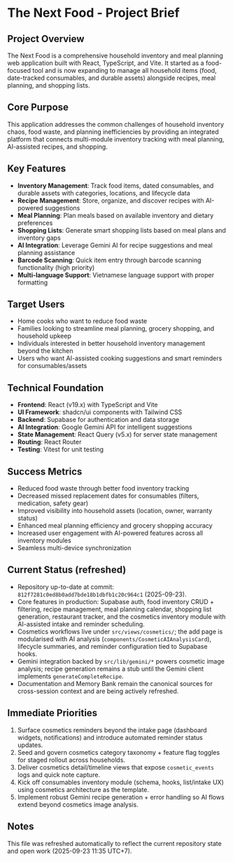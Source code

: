 # The Next Food - Project Brief

## Project Overview

The Next Food is a comprehensive household inventory and meal planning web application built with React, TypeScript, and Vite. It started as a food-focused tool and is now expanding to manage all household items (food, date-tracked consumables, and durable assets) alongside recipes, meal planning, and shopping lists.

## Core Purpose

This application addresses the common challenges of household inventory chaos, food waste, and planning inefficiencies by providing an integrated platform that connects multi-module inventory tracking with meal planning, AI-assisted recipes, and shopping.

## Key Features

- **Inventory Management**: Track food items, dated consumables, and durable assets with categories, locations, and lifecycle data
- **Recipe Management**: Store, organize, and discover recipes with AI-powered suggestions
- **Meal Planning**: Plan meals based on available inventory and dietary preferences
- **Shopping Lists**: Generate smart shopping lists based on meal plans and inventory gaps
- **AI Integration**: Leverage Gemini AI for recipe suggestions and meal planning assistance
- **Barcode Scanning**: Quick item entry through barcode scanning functionality (high priority)
- **Multi-language Support**: Vietnamese language support with proper formatting

## Target Users

- Home cooks who want to reduce food waste
- Families looking to streamline meal planning, grocery shopping, and household upkeep
- Individuals interested in better household inventory management beyond the kitchen
- Users who want AI-assisted cooking suggestions and smart reminders for consumables/assets

## Technical Foundation

- **Frontend**: React (v19.x) with TypeScript and Vite
- **UI Framework**: shadcn/ui components with Tailwind CSS
- **Backend**: Supabase for authentication and data storage
- **AI Integration**: Google Gemini API for intelligent suggestions
- **State Management**: React Query (v5.x) for server state management
- **Routing**: React Router
- **Testing**: Vitest for unit testing

## Success Metrics

- Reduced food waste through better food inventory tracking
- Decreased missed replacement dates for consumables (filters, medication, safety gear)
- Improved visibility into household assets (location, owner, warranty status)
- Enhanced meal planning efficiency and grocery shopping accuracy
- Increased user engagement with AI-powered features across all inventory modules
- Seamless multi-device synchronization

## Current Status (refreshed)

- Repository up-to-date at commit: `812f7281c0ed8b0add7bde18b1dbfb1c20c964c1` (2025-09-23).
- Core features in production: Supabase auth, food inventory CRUD + filtering, recipe management, meal planning calendar, shopping list generation, restaurant tracker, and the cosmetics inventory module with AI-assisted intake and reminder scheduling.
- Cosmetics workflows live under `src/views/cosmetics/`; the add page is modularised with AI analysis (`components/CosmeticAIAnalysisCard`), lifecycle summaries, and reminder configuration tied to Supabase hooks.
- Gemini integration backed by `src/lib/gemini/*` powers cosmetic image analysis; recipe generation remains a stub until the Gemini client implements `generateCompleteRecipe`.
- Documentation and Memory Bank remain the canonical sources for cross-session context and are being actively refreshed.

## Immediate Priorities

1. Surface cosmetics reminders beyond the intake page (dashboard widgets, notifications) and introduce automated reminder status updates.
2. Seed and govern cosmetics category taxonomy + feature flag toggles for staged rollout across households.
3. Deliver cosmetics detail/timeline views that expose `cosmetic_events` logs and quick note capture.
4. Kick off consumables inventory module (schema, hooks, list/intake UX) using cosmetics architecture as the template.
5. Implement robust Gemini recipe generation + error handling so AI flows extend beyond cosmetics image analysis.

## Notes

This file was refreshed automatically to reflect the current repository state and open work (2025-09-23 11:35 UTC+7).
